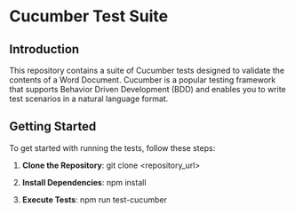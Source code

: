 # Cucumber Test Suite

## Introduction
This repository contains a suite of Cucumber tests designed to validate the contents of a Word Document. Cucumber is a popular testing framework that supports Behavior Driven Development (BDD) and enables you to write test scenarios in a natural language format.

## Getting Started
To get started with running the tests, follow these steps:
1. **Clone the Repository**: 
git clone <repository_url>

2. **Install Dependencies**: 
npm install

3. **Execute Tests**:
npm run test-cucumber

